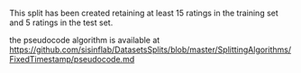 
This split has been created retaining at least 15 ratings in the training set and 5 ratings in the test set.

the pseudocode algorithm is available at https://github.com/sisinflab/DatasetsSplits/blob/master/SplittingAlgorithms/FixedTimestamp/pseudocode.md
